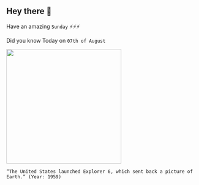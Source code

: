 ## Hey there 👋
Have an amazing `Sunday` ⚡⚡⚡

Did you know Today on `07th of August`
 
 [<img src="https://upload.wikimedia.org/wikipedia/commons/3/39/Explorer_6_paddles_up.jpg" width="300" />](https://www.history.com/this-day-in-history/u-s-satellite-photographs-earth) 
 ```
“The United States launched Explorer 6, which sent back a picture of Earth.” (Year: 1959)
```
